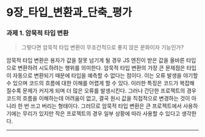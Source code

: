# 9장_타입_변환과_단축_평가
### **과제 1. 암묵적 타입 변환**
> 그렇다면 암묵적 타입 변환이 무조건적으로 좋지 않은 문화이자 기능인가?
>

암묵적 타입 변환은 용자가 값을 잘못 넘기게 될 경우 JS 엔진이 받은 값을 올바른 타입으로 변환하려 시도하려는 행위를 의미한다. 암묵적 타입 변환의 가장 큰 문제점은 타입이 자동으로 변환되기 때문에 타입을 예측할 수 없다는 점이다. 이는 오류 발생을 야기할 수 있으며 코드의 흐름에 대한 이해를 어렵게 할 수 있다. 이러한 특징은 코드가 복잡해질수록 문제가 커지게 되며 더 많은 오류를 발생시킨다. 그러나 간단한 프로젝트의 경우 코드의 흐름을 이해하는데 어려움이 없고, 결국 원시 값을 직접적으로 변경하는 것이 아니라 한 번 쓰고 버리는 형태이다. 그러므로 암묵적 타입 변환은 큰 프로젝트에서 사용하기에는 무리가 있지만 작은 프로젝트의 경우 일부 상황에 따라 사용할 수 있다고 생각한다.

---